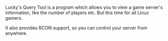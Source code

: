 Lucky's Query Tool is a program which allows you to view a game server's information, like the number of players etc. But this time for all Linux gamers.

It also provides RCON support, so you can control your server from anywhere.
